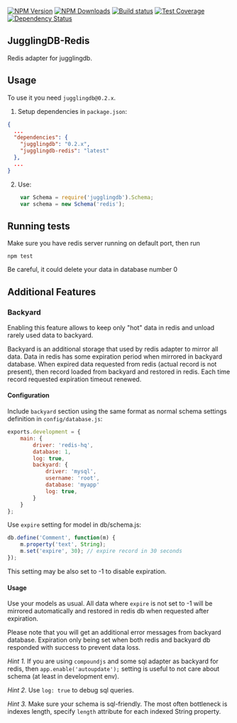 [![NPM Version][npm-image]][npm-url]
[![NPM Downloads][downloads-image]][downloads-url]
[![Build status][build-image]][build-url]
[![Test Coverage][coveralls-image]][coveralls-url]
[![Dependency Status][dependencies-image]][dependencies-url]

## JugglingDB-Redis

Redis adapter for jugglingdb.

## Usage

To use it you need `jugglingdb@0.2.x`.

1. Setup dependencies in `package.json`:

```json
{
  ...
  "dependencies": {
    "jugglingdb": "0.2.x",
    "jugglingdb-redis": "latest"
  },
  ...
}
```

2. Use:

```javascript
    var Schema = require('jugglingdb').Schema;
    var schema = new Schema('redis');
```

## Running tests

Make sure you have redis server running on default port, then run

    npm test

Be careful, it could delete your data in database number 0

## Additional Features

### Backyard

Enabling this feature allows to keep only "hot" data in redis and unload rarely used data to backyard.

Backyard is an additional storage that used by redis adapter to mirror all data.
Data in redis has some expiration period when mirrored in backyard database. When
expired data requested from redis (actual record is not present), then record loaded
from backyard and restored in redis. Each time record requested expiration timeout
renewed.

#### Configuration

Include `backyard` section using the same format as normal schema
settings definition in `config/database.js`:

```javascript
exports.development = {
    main: {
        driver: 'redis-hq',
        database: 1,
        log: true,
        backyard: {
            driver: 'mysql',
            username: 'root',
            database: 'myapp'
            log: true,
        }
    }
};
```

Use `expire` setting for model in db/schema.js:

```javascript
db.define('Comment', function(m) {
    m.property('text', String);
    m.set('expire', 30); // expire record in 30 seconds
});
```

This setting may be also set to -1 to disable expiration.

#### Usage

Use your models as usual. All data where `expire` is not set to -1 will be mirrored
automatically and restored in redis db when requested after expiration.

Please note that you will get an additional error messages from backyard database.
Expiration only being set when both redis and backyard db responded with success to
prevent data loss.

*Hint 1.* If you are using `compoundjs` and some sql adapter as backyard for redis,
then `app.enable('autoupdate');` setting is useful to not care about schema (at
least in development env).

*Hint 2.* Use `log: true` to debug sql queries.

*Hint 3.* Make sure your schema is sql-friendly. The most often bottleneck is indexes length, specify `length` attribute for each indexed String property.

[coveralls-url]: https://coveralls.io/github/jugglingdb/redis-hq-adapter
[coveralls-image]: https://coveralls.io/repos/github/jugglingdb/redis-hq-adapter/badge.svg
[build-url]: https://circleci.com/gh/jugglingdb/redis-hq-adapter
[build-image]: https://circleci.com/gh/jugglingdb/redis-hq-adapter.svg?style=shield
[npm-image]: https://img.shields.io/npm/v/jugglingdb-redis-hq.svg
[npm-url]: https://npmjs.org/package/jugglingdb-redis-hq
[downloads-image]: https://img.shields.io/npm/dm/jugglingdb-redis-hq.svg
[downloads-url]: https://npmjs.org/package/jugglingdb-redis-hq
[dependencies-image]: https://david-dm.org/jugglingdb/redis-hq-adapter.svg
[dependencies-url]: https://david-dm.org/jugglingdb/redis-hq-adapter

